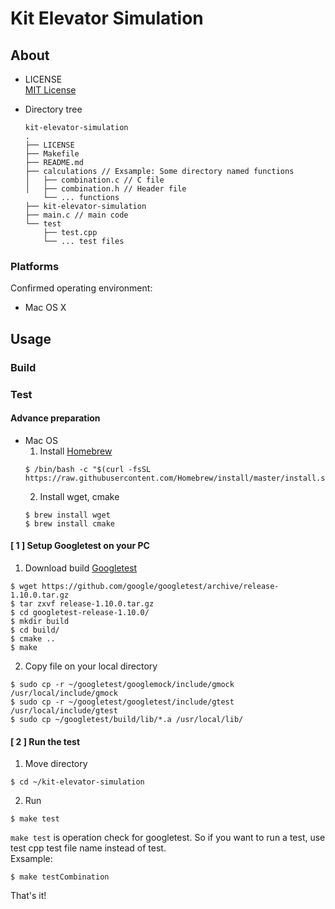 # Kit Elevator Simulation

## About
- LICENSE  
  [MIT License](https://github.com/shumpei-kawaguchi/kit-elevator-simulation/blob/main/LICENSE)

- Directory tree
  ```
  kit-elevator-simulation
  .
  ├── LICENSE
  ├── Makefile
  ├── README.md
  ├── calculations // Exsample: Some directory named functions
  │   ├── combination.c // C file
  │   ├── combination.h // Header file
      └── ... functions
  ├── kit-elevator-simulation
  ├── main.c // main code
  └── test
      ├── test.cpp
      └── ... test files
  ```

### Platforms
Confirmed operating environment:
- Mac OS X

## Usage
### Build
### Test
#### Advance preparation
- Mac OS
  1. Install [Homebrew](https://brew.sh/index_ja)
  ```shell
  $ /bin/bash -c "$(curl -fsSL https://raw.githubusercontent.com/Homebrew/install/master/install.sh)"
  ```
  2. Install wget, cmake
  ```shell
  $ brew install wget
  $ brew install cmake
  ```

#### [ 1 ] Setup Googletest on your PC
  1. Download build [Googletest](https://github.com/google/googletest)
  ```shell
  $ wget https://github.com/google/googletest/archive/release-1.10.0.tar.gz
  $ tar zxvf release-1.10.0.tar.gz
  $ cd googletest-release-1.10.0/
  $ mkdir build
  $ cd build/
  $ cmake ..
  $ make
  ```

  2. Copy file on your local directory
  ```shell
  $ sudo cp -r ~/googletest/googlemock/include/gmock /usr/local/include/gmock
  $ sudo cp -r ~/googletest/googletest/include/gtest /usr/local/include/gtest
  $ sudo cp ~/googletest/build/lib/*.a /usr/local/lib/
  ```
#### [ 2 ] Run the test
  1. Move directory
  ```shell
  $ cd ~/kit-elevator-simulation
  ```
  2. Run
  ```shell
  $ make test
  ```
  `make test` is operation check for googletest. So if you want to run a test, use test cpp test file name instead of test.  
  Exsample:
  ```shell
  $ make testCombination
  ```
  That's it!
